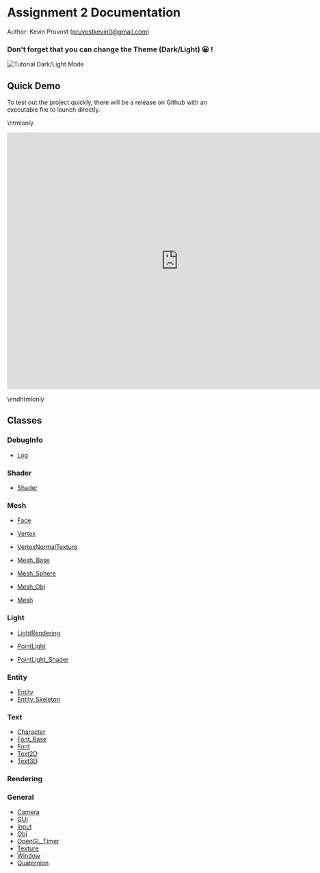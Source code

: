 # Assignment 2 Documentation

Author: Kevin Pruvost (pruvostkevin0@gmail.com)

### Don't forget that you can change the Theme (Dark/Light) 😀 !

![Tutorial Dark/Light Mode](change_theme.gif)

## Quick Demo

To test out the project quickly, there will be a release on Github
with an executable file to launch directly.

\htmlonly

<iframe width="800" height="600" src="https://www.youtube.com/embed/H9LDy9kiTIQ" title="YouTube video player" frameborder="0" allow="accelerometer; autoplay; clipboard-write; encrypted-media; gyroscope; picture-in-picture" allowfullscreen></iframe>

\endhtmlonly

## Classes

### DebugInfo

- [Log](class_log.html)

### Shader

- [Shader](class_shader.html)

### Mesh

- [Face](struct_face.html)
- [Vertex](struct_vertex.html)
- [VertexNormalTexture](struct_vertex_normal_texture.html)

- [Mesh_Base](class_mesh__base.html)
- [Mesh_Sphere](class_mesh___sphere.html)
- [Mesh_Obj](class_mesh___obj.html)
- [Mesh](class_mesh.html)

### Light

- [LightRendering](class_light_rendering.html)
- [PointLight](class_point_light.html)

- [PointLight_Shader](struct_point_light___shader.html)

### Entity

- [Entity](class_entity.html)
- [Entity_Skeleton](class_entity___skeleton.html)

### Text

- [Character](class_character.html)
- [Font_Base](class_font___base.html)
- [Font](class_font.html)
- [Text2D](class_text2_d.html)
- [Text3D](class_text3_d.html)

### Rendering

### General

- [Camera](class_camera.html)
- [GUI](class_g_u_i.html)
- [Input](class_input.html)
- [Obj](class_obj.html)
- [OpenGL_Timer](class_open_g_l___timer.html)
- [Texture](class_texture.html)
- [Window](class_window.html)
- [Quaternion](class_quaternion.html)